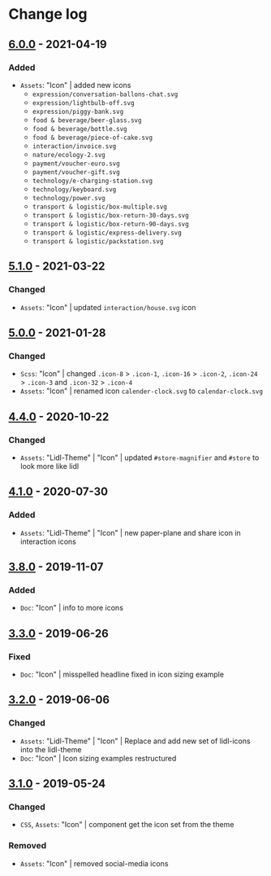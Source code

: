 # Change log

## [6.0.0](https://github.com/cake-hub/lidl-web-bootstrap_theme/tree/v6.0.0) - 2021-04-19

### Added

* `Assets`: "Icon" | added new icons
  * `expression/conversation-ballons-chat.svg`
  * `expression/lightbulb-off.svg`
  * `expression/piggy-bank.svg`
  * `food & beverage/beer-glass.svg`
  * `food & beverage/bottle.svg`
  * `food & beverage/piece-of-cake.svg`
  * `interaction/invoice.svg`
  * `nature/ecology-2.svg`
  * `payment/voucher-euro.svg`
  * `payment/voucher-gift.svg`
  * `technology/e-charging-station.svg`
  * `technology/keyboard.svg`
  * `technology/power.svg`
  * `transport & logistic/box-multiple.svg`
  * `transport & logistic/box-return-30-days.svg`
  * `transport & logistic/box-return-90-days.svg`
  * `transport & logistic/express-delivery.svg`
  * `transport & logistic/packstation.svg`

## [5.1.0](https://github.com/cake-hub/lidl-web-bootstrap_theme/tree/v5.1.0) - 2021-03-22

### Changed

* `Assets`: "Icon" | updated `interaction/house.svg` icon


## [5.0.0](https://github.com/cake-hub/lidl-web-bootstrap_theme/tree/v5.0.0) - 2021-01-28

### Changed

* `Scss`: "Icon" | changed `.icon-8` > `.icon-1`, `.icon-16` > `.icon-2`, `.icon-24` > `.icon-3` and `.icon-32` > `.icon-4`
* `Assets`: "Icon" | renamed icon `calender-clock.svg` to `calendar-clock.svg`


## [4.4.0](https://github.com/cake-hub/web-css_framework/tree/v4.4.0) - 2020-10-22

### Changed

* `Assets`: "Lidl-Theme" | "Icon" | updated `#store-magnifier` and `#store` to look more like lidl


## [4.1.0](https://github.com/cake-hub/web-css_framework/tree/v4.1.0) - 2020-07-30

### Added

* `Assets`: "Lidl-Theme" | "Icon" | new paper-plane and share icon in interaction icons


## [3.8.0](https://www.secrz.de/bitbucket/projects/CAKE/repos/phoenix/browse?at=refs%2Ftags%2Fv3.8.0) - 2019-11-07

### Added

* `Doc`: "Icon" | info to more icons


## [3.3.0](https://www.secrz.de/bitbucket/projects/CAKE/repos/phoenix/browse?at=refs%2Ftags%2Fv3.3.0) - 2019-06-26

### Fixed

* `Doc`: "Icon" | misspelled headline fixed in icon sizing example


## [3.2.0](https://www.secrz.de/bitbucket/projects/CAKE/repos/phoenix/browse?at=refs%2Ftags%2Fv3.2.0) - 2019-06-06

### Changed

* `Assets`: "Lidl-Theme" | "Icon" | Replace and add new set of lidl-icons into the lidl-theme
* `Doc`: "Icon" | Icon sizing examples restructured


## [3.1.0](https://www.secrz.de/bitbucket/projects/CAKE/repos/phoenix/browse?at=refs%2Ftags%2Fv3.1.0) - 2019-05-24

### Changed

* `CSS`, `Assets`: "Icon" | component get the icon set from the theme

### Removed

* `Assets`: "Icon" | removed social-media icons
